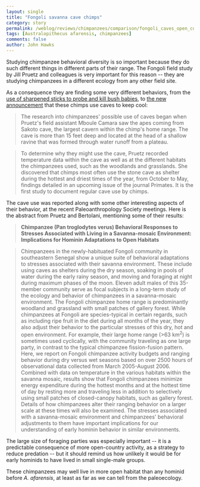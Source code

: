 ```yaml
---
layout: single 
title: "Fongoli savanna cave chimps" 
category: story
permalink: /weblog/reviews/chimpanzees/comparison/fongoli_caves_open_country_2007.html
tags: [Australopithecus afarensis, chimpanzees] 
comments: false 
author: John Hawks 
---
```



<p>
Studying chimpanzee behavioral diversity is so important because they do such different things in different parts of their range. The Fongoli field study by Jill Pruetz and colleagues is very important for this reason -- they are studying chimpanzees in a different ecology from any other field site. 
</p>

<p>
As a consequence they are finding some very different behaviors, from the <a href="http://johnhawks.net/weblog/reviews/chimpanzees/culture/bush_baby_spear_hunting_fongoli_2007.html">use of sharpened sticks to probe and kill bush babies</a>, to <a href="http://www.msnbc.msn.com/id/18057867/">the new announcement</a> that these chimps use caves to keep cool: 
</p>

<blockquote>The research into chimpanzees' possible use of caves began when Pruetz's field assistant Mboule Camara saw the apes coming from Sakoto cave, the largest cavern within the chimp's home range. The cave is more than 15 feet deep and located at the head of a shallow ravine that was formed through water runoff from a plateau.</blockquote>

<blockquote>To determine why they might use the cave, Pruetz recorded temperature data within the cave as well as at the different habitats the chimpanzees used, such as the woodlands and grasslands. She discovered that chimps most often use the stone cave as shelter during the hottest and driest times of the year, from October to May, findings detailed in an upcoming issue of the journal Primates. It is the first study to document regular cave use by chimps.</blockquote>

<p>
The cave use was reported along with some other interesting aspects of their behavior, at the recent Paleoanthropology Society meetings. Here is the abstract from Pruetz and Bertolani, mentioning some of their results: 
</p>

<blockquote><b>Chimpanzee (Pan troglodytes verus) Behavioral Responses to Stresses Associated with Living in a Savanna-mosaic Environment: Implications for Hominin Adaptations to Open Habitats</b></blockquote>

<blockquote>Chimpanzees in the newly-habituated Fongoli community in southeastern Senegal show a unique suite of behavioral adaptations to stresses associated with their savanna environment. These include using caves as shelters during the dry season, soaking in pools of water during the early rainy season, and moving and foraging at night during maximum phases of the moon. Eleven adult males of this 35-member community serve as focal subjects in a long-term study of the ecology and behavior of chimpanzees in a savanna-mosaic environment. The Fongoli chimpanzee home range is predominantly woodland and grassland with small patches of gallery forest. While chimpanzees at Fongoli are species-typical in certain regards, such as including ripe fruit in the diet during all months of the year, they also adjust their behavior to the particular stresses of this dry, hot and open environment. For example, their large home range (>63 km<sup>2</sup>) is sometimes used cyclically, with the community traveling as one large party, in contrast to the typical chimpanzee fission-fusion pattern. Here, we report on Fongoli chimpanzee activity budgets and ranging behavior during dry versus wet seasons based on over 2500 hours of observational data collected from March 2005-August 2006. Combined with data on temperature in the various habitats within the savanna mosaic, results show that Fongoli chimpanzees minimize energy expenditure during the hottest months and at the hottest time of day by resting more and traveling less in addition to selectively using small patches of closed-canopy habitats, such as gallery forest. Details of how chimpanzees alter their ranging behavior on a larger scale at these times will also be examined. The stresses associated with a savanna-mosaic environment and chimpanzees' behavioral adjustments to them have important implications for our understanding of early hominin behavior in similar environments. </blockquote>

<p>
The large size of foraging parties was especially important -- it is a predictable consequence of more open-country activity, as a strategy to reduce predation -- but it should remind us how unlikely it would be for early hominids to have lived in small single-male groups. 
</p>

<p>
These chimpanzees may well live in more open habitat than any hominid before <i>A. afarensis</i>, at least as far as we can tell from the paleoecology. 
</p>

